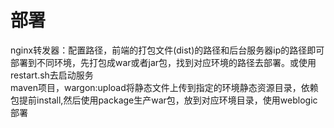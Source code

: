# 部署
nginx转发器：配置路径，前端的打包文件(dist)的路径和后台服务器ip的路径即可  
部署到不同环境，先打包成war或者jar包，找到对应环境的路径去部署。或使用restart.sh去启动服务  
maven项目，wargon:upload将静态文件上传到指定的环境静态资源目录，依赖包提前install,然后使用package生产war包，放到对应环境目录，使用weblogic部署
